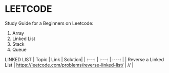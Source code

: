 # LEETCODE
Study Guide for a Beginners on Leetcode:
1) Array
2) Linked List 
3) Stack
4) Queue

LINKED LIST 
| Topic | Link | Solution|
| :---: | :---: | :---: |
| Reverse a Linked List | https://leetcode.com/problems/reverse-linked-list/ | // |
